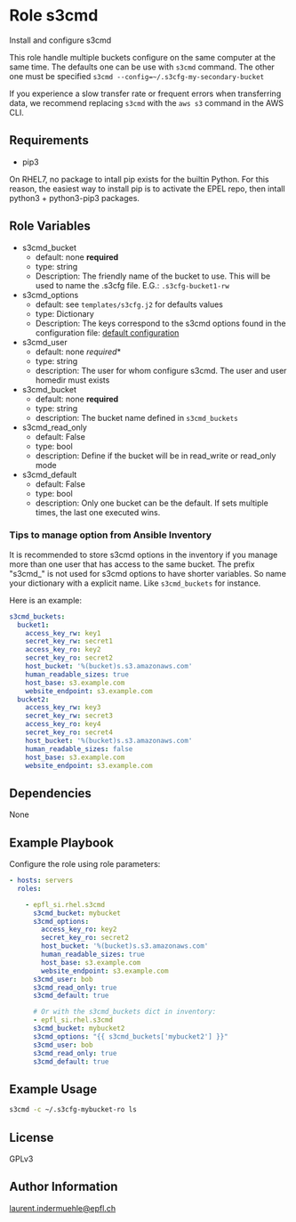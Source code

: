 Role s3cmd
=========

Install and configure s3cmd

This role handle multiple buckets configure on the same computer at the same time. The defaults one can be use with `s3cmd` command. The other one must be specified `s3cmd --config=~/.s3cfg-my-secondary-bucket`

If you experience a slow transfer rate or frequent errors when transferring data, we recommend replacing `s3cmd` with the `aws s3` command in the AWS CLI.


Requirements
------------

* pip3

On RHEL7, no package to intall pip exists for the builtin Python. For this reason, the easiest way to install pip is to activate the EPEL repo, then intall python3 + python3-pip3 packages.

Role Variables
--------------


* s3cmd_bucket
  * default: none **required**
  * type: string
  * Description: The friendly name of the bucket to use. This will be used to name the .s3cfg file. E.G.: `.s3cfg-bucket1-rw`
* s3cmd_options
  * default: see `templates/s3cfg.j2` for defaults values
  * type: Dictionary
  * Description: The keys correspond to the s3cmd options found in the configuration file: [default configuration](https://s3tools.org/kb/item14.htm)
* s3cmd_user
  * default: none *required**
  * type: string
  * description: The user for whom configure s3cmd. The user and user homedir must exists
* s3cmd_bucket
  * default: none **required**
  * type: string
  * description: The bucket name defined in `s3cmd_buckets`
* s3cmd_read_only
  * default: False
  * type: bool
  * description: Define if the bucket will be in read_write or read_only mode
* s3cmd_default
  * default: False
  * type: bool
  * description: Only one bucket can be the default. If sets multiple times, the last one executed wins.



### Tips to manage option from Ansible Inventory

It is recommended to store s3cmd options in the inventory if you manage more than one user that has access to the same bucket. The prefix "s3cmd_" is not used for s3cmd options to have shorter variables. So name your dictionary with a explicit name. Like `s3cmd_buckets` for instance.

Here is an example:

```yaml
s3cmd_buckets:
  bucket1:
    access_key_rw: key1
    secret_key_rw: secret1
    access_key_ro: key2
    secret_key_ro: secret2
    host_bucket: '%(bucket)s.s3.amazonaws.com'
    human_readable_sizes: true
    host_base: s3.example.com
    website_endpoint: s3.example.com
  bucket2:
    access_key_rw: key3
    secret_key_rw: secret3
    access_key_ro: key4
    secret_key_ro: secret4
    host_bucket: '%(bucket)s.s3.amazonaws.com'
    human_readable_sizes: false
    host_base: s3.example.com
    website_endpoint: s3.example.com
```

Dependencies
------------

None

Example Playbook
----------------

Configure the role using role parameters:

```yaml
- hosts: servers
  roles:

    - epfl_si.rhel.s3cmd
      s3cmd_bucket: mybucket
      s3cmd_options:
        access_key_ro: key2
        secret_key_ro: secret2
        host_bucket: '%(bucket)s.s3.amazonaws.com'
        human_readable_sizes: true
        host_base: s3.example.com
        website_endpoint: s3.example.com
      s3cmd_user: bob
      s3cmd_read_only: true
      s3cmd_default: true

      # Or with the s3cmd_buckets dict in inventory:
      - epfl_si.rhel.s3cmd
      s3cmd_bucket: mybucket2
      s3cmd_options: "{{ s3cmd_buckets['mybucket2'] }}"
      s3cmd_user: bob
      s3cmd_read_only: true
      s3cmd_default: true
```

Example Usage
-------------

```bash
s3cmd -c ~/.s3cfg-mybucket-ro ls
```


License
-------

GPLv3

Author Information
------------------

laurent.indermuehle@epfl.ch
